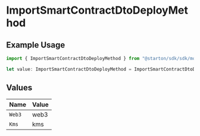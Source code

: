 # ImportSmartContractDtoDeployMethod

## Example Usage

```typescript
import { ImportSmartContractDtoDeployMethod } from "@starton/sdk/sdk/models/shared";

let value: ImportSmartContractDtoDeployMethod = ImportSmartContractDtoDeployMethod.Web3;
```

## Values

| Name   | Value  |
| ------ | ------ |
| `Web3` | web3   |
| `Kms`  | kms    |